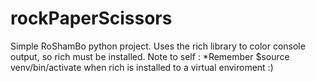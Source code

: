 # rockPaperScissors
Simple RoShamBo python project.
Uses the rich library to color console output, so rich must be installed.
Note to self :
*Remember $source venv/bin/activate when rich is installed to a virtual enviroment :) 
